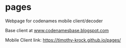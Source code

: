 # pages
Webpage for codenames mobile client/decoder

Base client at www.codenamesbase.blogspot.com

Mobile Client link: https://timothy-krock.github.io/pages/
